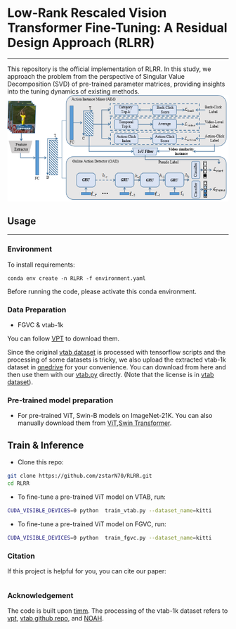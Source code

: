 # Low-Rank Rescaled Vision Transformer Fine-Tuning: A Residual Design Approach (RLRR)

------
This repository is the official implementation of RLRR. In this study, we approach the problem from the perspective of Singular Value Decomposition (SVD) of pre-trained parameter matrices, providing insights into the tuning dynamics of existing methods.
![在这里插入图片描述](https://github.com/zstarN70/SCOAD/blob/main/framework.png)

## Usage

-----
### Environment
To install requirements:
```
conda env create -n RLRR -f environment.yaml
```
Before running the code, please activate this conda environment.
### Data Preparation
- FGVC & vtab-1k

You can follow [VPT](https://github.com/KMnP/vpt) to download them. 

Since the original [vtab dataset](https://github.com/google-research/task_adaptation/tree/master/task_adaptation/data) is processed with tensorflow scripts and the processing of some datasets is tricky, we also upload the extracted vtab-1k dataset in [onedrive](https://shanghaitecheducn-my.sharepoint.com/:f:/g/personal/liandz_shanghaitech_edu_cn/EnV6eYPVCPZKhbqi-WSJIO8BOcyQwDwRk6dAThqonQ1Ycw?e=J884Fp) for your convenience. You can download from here and then use them with our [vtab.py](https://github.com/dongzelian/SSF/blob/main/data/vtab.py) directly. (Note that the license is in [vtab dataset](https://github.com/google-research/task_adaptation/tree/master/task_adaptation/data)).


### Pre-trained model preparation

- For pre-trained ViT, Swin-B models on ImageNet-21K. You can also manually download them from [ViT](https://github.com/google-research/vision_transformer),[Swin Transformer](https://github.com/microsoft/Swin-Transformer).


## Train & Inference
- Clone this repo:
```bash
git clone https://github.com/zstarN70/RLRR.git
cd RLRR
```

- To fine-tune a pre-trained ViT model on VTAB, run:
```bash
CUDA_VISIBLE_DEVICES=0 python  train_vtab.py --dataset_name=kitti
```

- To fine-tune a pre-trained ViT model on FGVC, run:
```bash
CUDA_VISIBLE_DEVICES=0 python  train_fgvc.py --dataset_name=kitti
```

### Citation
If this project is helpful for you, you can cite our paper:
```

```

### Acknowledgement
The code is built upon [timm](https://github.com/jeonsworld/ViT-pytorch). The processing of the vtab-1k dataset refers to [vpt](https://github.com/KMnP/vpt), [vtab github repo](https://github.com/google-research/task_adaptation/tree/master/task_adaptation/data), and [NOAH](https://github.com/ZhangYuanhan-AI/NOAH).



